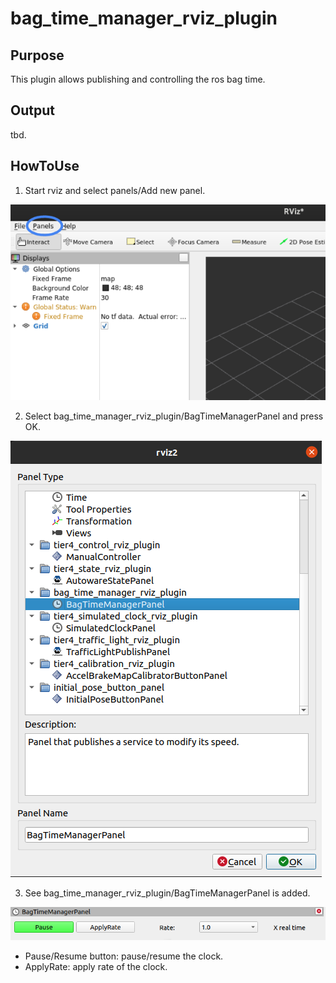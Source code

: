 # bag_time_manager_rviz_plugin

## Purpose

This plugin allows publishing and controlling the ros bag time.

## Output

tbd.

## HowToUse

1. Start rviz and select panels/Add new panel.

![select_panel](./images/select_panels.png)

2. Select bag_time_manager_rviz_plugin/BagTimeManagerPanel and press OK.

![select_manager_plugin](./images/add_bag_time_manager_panel.png)

3. See bag_time_manager_rviz_plugin/BagTimeManagerPanel is added.

![manager_plugin](./images/bag_time_manager_panel.png)

   - Pause/Resume button: pause/resume the clock.
   - ApplyRate: apply rate of the clock.
